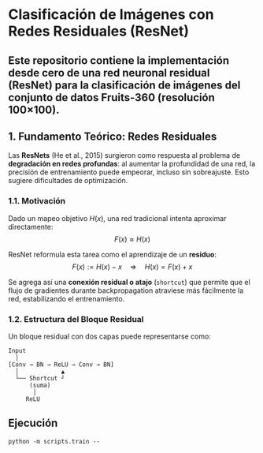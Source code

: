 # Clasificación de Imágenes con Redes Residuales (ResNet)

Este repositorio contiene la implementación desde cero de una red neuronal residual (ResNet) para la clasificación de imágenes del conjunto de datos **Fruits-360** (resolución 100×100). 
---

## 1. Fundamento Teórico: Redes Residuales

Las **ResNets** (He et al., 2015) surgieron como respuesta al problema de **degradación en redes profundas**: al aumentar la profundidad de una red, la precisión de entrenamiento puede empeorar, incluso sin sobreajuste. Esto sugiere dificultades de optimización.

### 1.1. Motivación

Dado un mapeo objetivo $H(x)$, una red tradicional intenta aproximar directamente:
$$
{F}(x) \approx H(x)
$$

ResNet reformula esta tarea como el aprendizaje de un **residuo**:
$$
{F}(x) := H(x) - x \quad \Rightarrow \quad H(x) = {F}(x) + x
$$

Se agrega así una **conexión residual o atajo** (`shortcut`) que permite que el flujo de gradientes durante backpropagation atraviese más fácilmente la red, estabilizando el entrenamiento.

### 1.2. Estructura del Bloque Residual

Un bloque residual con dos capas puede representarse como:

```text
Input
  │
[Conv → BN → ReLU → Conv → BN]
  │            ▲
  └── Shortcut ┘
      (suma)
       │
     ReLU
```
## Ejecución
```
python -m scripts.train --
```


